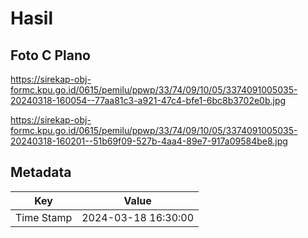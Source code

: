 # Hasil

## Foto C Plano

https://sirekap-obj-formc.kpu.go.id/0615/pemilu/ppwp/33/74/09/10/05/3374091005035-20240318-160054--77aa81c3-a921-47c4-bfe1-6bc8b3702e0b.jpg

https://sirekap-obj-formc.kpu.go.id/0615/pemilu/ppwp/33/74/09/10/05/3374091005035-20240318-160201--51b69f09-527b-4aa4-89e7-917a09584be8.jpg


## Metadata

| Key        | Value               |
| ---------- | ------------------- |
| Time Stamp | 2024-03-18 16:30:00 |



